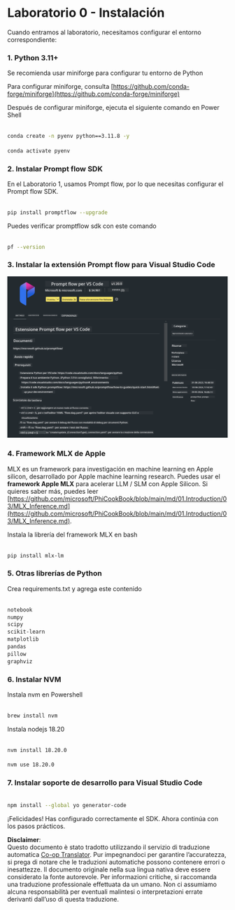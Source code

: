 <!--
CO_OP_TRANSLATOR_METADATA:
{
  "original_hash": "4b16264917d9b93169745d92b8ce8c65",
  "translation_date": "2025-05-09T19:35:05+00:00",
  "source_file": "md/02.Application/02.Code/Phi3/VSCodeExt/HOL/Apple/01.Installations.md",
  "language_code": "it"
}
-->
# **Laboratorio 0 - Instalación**

Cuando entramos al laboratorio, necesitamos configurar el entorno correspondiente:


### **1. Python 3.11+**

Se recomienda usar miniforge para configurar tu entorno de Python

Para configurar miniforge, consulta [https://github.com/conda-forge/miniforge](https://github.com/conda-forge/miniforge)

Después de configurar miniforge, ejecuta el siguiente comando en Power Shell

```bash

conda create -n pyenv python==3.11.8 -y

conda activate pyenv

```


### **2. Instalar Prompt flow SDK**

En el Laboratorio 1, usamos Prompt flow, por lo que necesitas configurar el Prompt flow SDK.

```bash

pip install promptflow --upgrade

```

Puedes verificar promptflow sdk con este comando


```bash

pf --version

```

### **3. Instalar la extensión Prompt flow para Visual Studio Code**

![pf](../../../../../../../../../translated_images/pf_ext.fa065f22e1ee3e67157662d8be5241f346ddd83744045e3406d92b570e8d8b36.it.png)

### **4. Framework MLX de Apple**

MLX es un framework para investigación en machine learning en Apple silicon, desarrollado por Apple machine learning research. Puedes usar el **framework Apple MLX** para acelerar LLM / SLM con Apple Silicon. Si quieres saber más, puedes leer [https://github.com/microsoft/PhiCookBook/blob/main/md/01.Introduction/03/MLX_Inference.md](https://github.com/microsoft/PhiCookBook/blob/main/md/01.Introduction/03/MLX_Inference.md).

Instala la librería del framework MLX en bash


```bash

pip install mlx-lm

```



### **5. Otras librerías de Python**


Crea requirements.txt y agrega este contenido

```txt

notebook
numpy 
scipy 
scikit-learn 
matplotlib 
pandas 
pillow 
graphviz

```


### **6. Instalar NVM**

Instala nvm en Powershell 


```bash

brew install nvm

```

Instala nodejs 18.20


```bash

nvm install 18.20.0

nvm use 18.20.0

```

### **7. Instalar soporte de desarrollo para Visual Studio Code**


```bash

npm install --global yo generator-code

```

¡Felicidades! Has configurado correctamente el SDK. Ahora continúa con los pasos prácticos.

**Disclaimer**:  
Questo documento è stato tradotto utilizzando il servizio di traduzione automatica [Co-op Translator](https://github.com/Azure/co-op-translator). Pur impegnandoci per garantire l’accuratezza, si prega di notare che le traduzioni automatiche possono contenere errori o inesattezze. Il documento originale nella sua lingua nativa deve essere considerato la fonte autorevole. Per informazioni critiche, si raccomanda una traduzione professionale effettuata da un umano. Non ci assumiamo alcuna responsabilità per eventuali malintesi o interpretazioni errate derivanti dall’uso di questa traduzione.